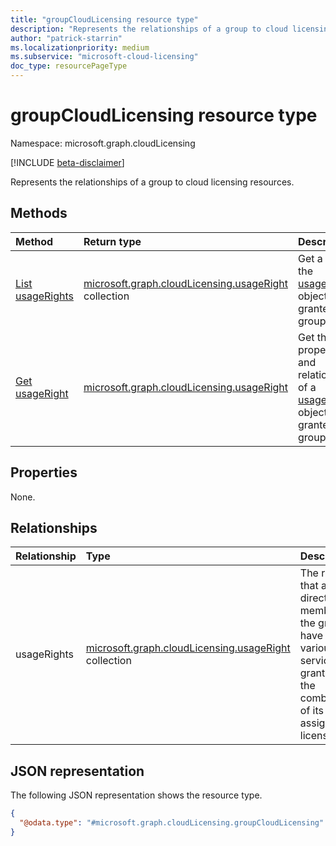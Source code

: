 ```yaml
---
title: "groupCloudLicensing resource type"
description: "Represents the relationships of a group to cloud licensing resources."
author: "patrick-starrin"
ms.localizationpriority: medium
ms.subservice: "microsoft-cloud-licensing"
doc_type: resourcePageType
---
```


# groupCloudLicensing resource type

Namespace: microsoft.graph.cloudLicensing

[!INCLUDE [beta-disclaimer](../../includes/beta-disclaimer.md)]

Represents the relationships of a group to cloud licensing resources.

## Methods
|Method|Return type|Description|
|:---|:---|:---|
|[List usageRights](../api/cloudlicensing-usercloudlicensing-list-usagerights.md)|[microsoft.graph.cloudLicensing.usageRight](../resources/cloudlicensing-usageright.md) collection|Get a list of the [usageRight](../resources/cloudlicensing-usageright.md) objects granted to a group.|
|[Get usageRight](../api/cloudlicensing-usageright-get.md)|[microsoft.graph.cloudLicensing.usageRight](../resources/cloudlicensing-usageright.md)|Get the properties and relationships of a [usageRight](../resources/cloudlicensing-usageright.md) object granted to a group.|

## Properties
None.

## Relationships
|Relationship|Type|Description|
|:---|:---|:---|
|usageRights|[microsoft.graph.cloudLicensing.usageRight](../resources/cloudlicensing-usageright.md) collection|The rights that all direct members of the group have to use various services, granted by the combination of its assigned licenses.|

## JSON representation
The following JSON representation shows the resource type.
<!-- {
  "blockType": "resource",
  "@odata.type": "microsoft.graph.cloudLicensing.groupCloudLicensing"
}
-->
``` json
{
  "@odata.type": "#microsoft.graph.cloudLicensing.groupCloudLicensing"
}
```
